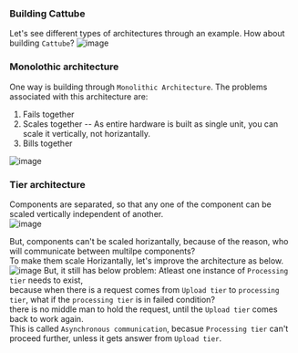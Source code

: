 ### Building Cattube
Let's see different types of architectures through an example.
How about building `Cattube`?
![image](https://github.com/user-attachments/assets/498a8b9c-4005-4929-ad41-144eb29b4267)

### Monolothic architecture
One way is building through `Monolithic Architecture`. The problems associated with this architecture are:
1. Fails together
2. Scales together -- As entire hardware is built as single unit, you can scale it vertically, not horizantally.
3. Bills together

![image](https://github.com/user-attachments/assets/b7a69f76-a177-4475-b423-e50981209fed)

### Tier architecture
Components are separated, so that any one of the component can be scaled vertically independent of another.</br>
![image](https://github.com/user-attachments/assets/311dcd26-c254-4b01-a627-96dd6a722bfd)

But, components can't be scaled horizantally, because of the reason, who will communicate between multilpe components?</br>
To make them scale Horizantally, let's improve the architecture as below.</br>
![image](https://github.com/user-attachments/assets/ff807368-bcef-4503-bed6-9eb483130e70)
But, it still has below problem:
Atleast one instance of `Processing tier` needs to exist, </br>
because when there is a request comes from `Upload tier` to `processing tier`, what if the `processing tier` is in failed condition?</br> 
there is no middle man to hold the request, until the `Upload tier` comes back to work again.</br>
This is called `Asynchronous communication`, becasue `Processing tier` can't proceed further, unless it gets answer from `Upload tier`.
